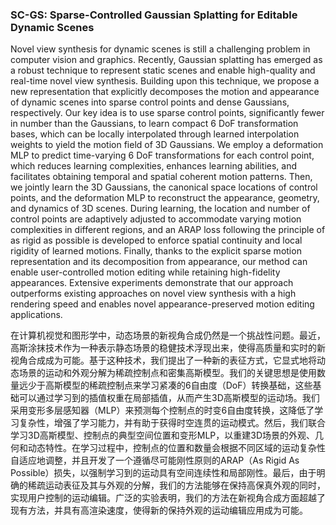 ### SC-GS: Sparse-Controlled Gaussian Splatting for Editable Dynamic Scenes

Novel view synthesis for dynamic scenes is still a challenging problem in computer vision and graphics. Recently, Gaussian splatting has emerged as a robust technique to represent static scenes and enable high-quality and real-time novel view synthesis. Building upon this technique, we propose a new representation that explicitly decomposes the motion and appearance of dynamic scenes into sparse control points and dense Gaussians, respectively. Our key idea is to use sparse control points, significantly fewer in number than the Gaussians, to learn compact 6 DoF transformation bases, which can be locally interpolated through learned interpolation weights to yield the motion field of 3D Gaussians. We employ a deformation MLP to predict time-varying 6 DoF transformations for each control point, which reduces learning complexities, enhances learning abilities, and facilitates obtaining temporal and spatial coherent motion patterns. Then, we jointly learn the 3D Gaussians, the canonical space locations of control points, and the deformation MLP to reconstruct the appearance, geometry, and dynamics of 3D scenes. During learning, the location and number of control points are adaptively adjusted to accommodate varying motion complexities in different regions, and an ARAP loss following the principle of as rigid as possible is developed to enforce spatial continuity and local rigidity of learned motions. Finally, thanks to the explicit sparse motion representation and its decomposition from appearance, our method can enable user-controlled motion editing while retaining high-fidelity appearances. Extensive experiments demonstrate that our approach outperforms existing approaches on novel view synthesis with a high rendering speed and enables novel appearance-preserved motion editing applications.

在计算机视觉和图形学中，动态场景的新视角合成仍然是一个挑战性问题。最近，高斯涂抹技术作为一种表示静态场景的稳健技术浮现出来，使得高质量和实时的新视角合成成为可能。基于这种技术，我们提出了一种新的表征方式，它显式地将动态场景的运动和外观分解为稀疏控制点和密集高斯模型。我们的关键思想是使用数量远少于高斯模型的稀疏控制点来学习紧凑的6自由度（DoF）转换基础，这些基础可以通过学习到的插值权重在局部插值，从而产生3D高斯模型的运动场。我们采用变形多层感知器（MLP）来预测每个控制点的时变6自由度转换，这降低了学习复杂性，增强了学习能力，并有助于获得时空连贯的运动模式。然后，我们联合学习3D高斯模型、控制点的典型空间位置和变形MLP，以重建3D场景的外观、几何和动态特性。在学习过程中，控制点的位置和数量会根据不同区域的运动复杂性自适应地调整，并且开发了一个遵循尽可能刚性原则的ARAP（As Rigid As Possible）损失，以强制学习到的运动具有空间连续性和局部刚性。最后，由于明确的稀疏运动表征及其与外观的分解，我们的方法能够在保持高保真外观的同时，实现用户控制的运动编辑。广泛的实验表明，我们的方法在新视角合成方面超越了现有方法，并具有高渲染速度，使得新的保持外观的运动编辑应用成为可能。
